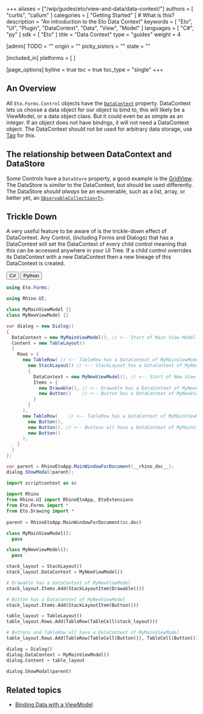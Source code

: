 +++
aliases = ["/wip/guides/eto/view-and-data/data-context/"]
authors = [ "curtis", "callum" ]
categories = [ "Getting Started" ] # What is this?
description = "An introduction to the Eto Data Context"
keywords = [ "Eto", "UI", "Plugin", "DataContext", "Data", "View", "Model" ]
languages = [ "C#", "py" ]
sdk = [ "Eto" ]
title = "Data Context"
type = "guides"
weight = 4

[admin]
TODO = ""
origin = ""
picky_sisters = ""
state = ""

[included_in]
platforms = [ ]

[page_options]
byline = true
toc = true
toc_type = "single"
+++

## An Overview
All `Eto.Forms.Control` objects have the [`DataContext`](http://pages.picoe.ca/docs/api/html/P_Eto_Forms_BindableWidget_DataContext.htm) property.
DataContext lets us choose a data object for our object to bind to, this will likely be a ViewModel, or a data object class. But it could even be as simple as an integer.
If an object does not have bindngs, it will not need a DataContext object.
The DataContext should not be used for arbitrary data storage, use [Tag](http://pages.picoe.ca/docs/api/html/P_Eto_Forms_Control_Tag.htm) for this.

## The relationship between DataContext and DataStore
Some Controls have a `DataStore` property, a good example is the [GridView](http://pages.picoe.ca/docs/api/html/T_Eto_Forms_GridView.htm).
The DataStore is _similar_ to the DataContext, but should be used differently.
The DataStore *should always* be an enumerable, such as a list, array, or better yet, an [`ObservableCollection<T>`](https://learn.microsoft.com/en-us/dotnet/api/system.collections.objectmodel.observablecollection-1?view=net-7.0).

## Trickle Down
A very useful feature to be aware of is the trickle-down effect of DataContext.
Any Control, (including Forms and Dialogs) that has a DataContext will set the DataContext of every child control meaning that this can be accessed anywhere in your UI Tree.
If a child control overrides its DataContext with a new DataContext then a new lineage of this DataContext is created.


<div class="codetab">
  <button class="tablinks1" onclick="openCodeTab(event, 'cs1')" id="defaultOpen1">C#</button>
  <button class="tablinks1" onclick="openCodeTab(event, 'py1')">Python</button>
</div>

<div class="tab-content">
  <div class="codetab-content1" id="cs1">

```cs
using Eto.Forms;

using Rhino.UI;

class MyMainViewModel {}
class MyNewViewModel {}

var dialog = new Dialog()
{
  DataContext = new MyMainViewModel(), // <-- Start of Main View Model
  Content = new TableLayout()
  {
    Rows = {
      new TableRow( // <-- TableRow has a DataContext of MyMainViewModel
        new StackLayout() // <-- StackLayout has a DataContext of MyNewViewModel
        {
          DataContext = new MyNewViewModel(), // <-- Start of New View Model
          Items = {
            new Drawable(), // <-- Drawable has a DataContext of MyNewViewModel
            new Button()    // <-- Button has a DataContext of MyNewViewModel
          }
        }
      ),
      new TableRow(    // <-- TableRow has a DataContext of MyMainViewModel
        new Button(),
        new Button(), // <-- Buttons all have a DataContext of MyMainViewModel
        new Button()
      ),
    }
  }
};

var parent = RhinoEtoApp.MainWindowForDocument(__rhino_doc__);
dialog.ShowModal(parent);
```

</div>
<div class="codetab-content1" id="py1">

```py
import scriptcontext as sc
 
import Rhino
from Rhino.UI import RhinoEtoApp, EtoExtensions
from Eto.Forms import *
from Eto.Drawing import *
 
parent = RhinoEtoApp.MainWindowForDocument(sc.doc)

class MyMainViewModel():
  pass

class MyNewViewModel():
  pass

stack_layout = StackLayout()
stack_layout.DataContext = MyNewViewModel()

# Drawable has a DataContext of MyNewViewModel
stack_layout.Items.Add(StackLayoutItem(Drawable()))

# Button has a DataContext of MyNewViewModel
stack_layout.Items.Add(StackLayoutItem(Button()))

table_layout = TableLayout()
table_layout.Rows.Add(TableRow(TableCell(stack_layout)))

# Buttons and TableRow all have a DataContext of MyMainViewModel
table_layout.Rows.Add(TableRow(TableCell(Button()), TableCell(Button()), TableCell(Button())))

dialog = Dialog()
dialog.DataContext = MyMainViewModel()
dialog.Content = table_layout

dialog.ShowModal(parent)
```
  </div>
</div>

## Related topics

- [Binding Data with a ViewModel](../binding/)
